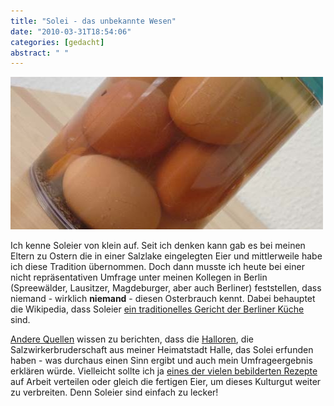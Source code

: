 ```yaml
---
title: "Solei - das unbekannte Wesen"
date: "2010-03-31T18:54:06"
categories: [gedacht]
abstract: " "
---
```


![Soleier](soleier.jpg)

Ich kenne Soleier von klein auf. Seit ich denken kann gab es bei meinen Eltern zu Ostern die in einer Salzlake eingelegten Eier und mittlerweile habe ich diese Tradition übernommen. Doch dann musste ich heute bei einer nicht repräsentativen Umfrage unter meinen Kollegen in Berlin (Spreewälder, Lausitzer, Magdeburger, aber auch Berliner) feststellen, dass niemand - wirklich **niemand** - diesen Osterbrauch kennt. Dabei behauptet die Wikipedia, dass Soleier [ein traditionelles Gericht der Berliner Küche](http://de.wikipedia.org/wiki/Soleier) sind.

[Andere Quellen](http://www.gcb.de/DEU/staedte/stadt_54.htm) wissen zu berichten, dass die [Halloren](http://www.halloren.com/), die Salzwirkerbruderschaft aus meiner Heimatstadt Halle, das Solei erfunden haben - was durchaus einen Sinn ergibt und auch mein Umfrageergebnis erklären würde. Vielleicht sollte ich ja [eines der vielen bebilderten Rezepte](http://www.brigitte.de/kochen/kuechen-basics/soleier-1023228/) auf Arbeit verteilen oder gleich die fertigen Eier, um dieses Kulturgut weiter zu verbreiten. Denn Soleier sind einfach zu lecker!
